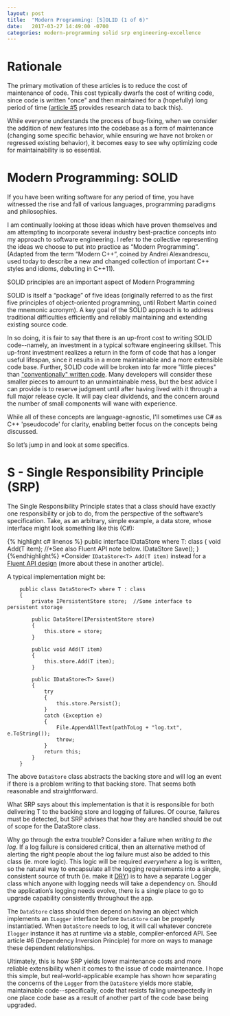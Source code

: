```yaml
---
layout: post
title:  "Modern Programming: [S]OLID (1 of 6)"
date:   2017-03-27 14:49:00 -0700
categories: modern-programming solid srp engineering-excellence
---
```

# Rationale
The primary motivation of these articles is to reduce the cost of maintenance of code.  This cost typically dwarfs the cost of writing code, since code is written "once" and then maintained for a (hopefully) long period of time ([article #5](https://bradleygibson.github.io/modern-programming/solid/srp/engineering-excellence/2017/03/27/modern-programming-solid-isp-5-of-6.html) provides research data to back this).

While everyone understands the process of bug-fixing, when we consider the addition of new features into the codebase as a form of maintenance (changing some specific behavior, while ensuring we have not broken or regressed existing behavior), it becomes easy to see why optimizing code for maintainability is so essential.

# Modern Programming: SOLID
If you have been writing software for any period of time, you have witnessed the rise and fall of various languages, programming paradigms and philosophies.
 
I am continually looking at those ideas which have proven themselves and am attempting to incorporate several industry best-practice concepts into my approach to software engineering.  I refer to the collective representing the ideas we choose to put into practice as “Modern Programming”.  (Adapted from the term “Modern C++”, coined by Andrei Alexandrescu, used today to describe a new and changed collection of important C++ styles and idioms, debuting in C++11).
 
SOLID principles are an important aspect of Modern Programming
 
SOLID is itself a “package” of five ideas (originally referred to as the first five principles of object-oriented programming, until Robert Martin coined the mnemonic acronym).  A key goal of the SOLID approach is to address traditional difficulties efficiently and reliably maintaining and extending existing source code.
 
In so doing, it is fair to say that there is an up-front cost to writing SOLID code--namely, an investment in a typical software engineering skillset.  This up-front investment realizes a return in the form of code that has a longer useful lifespan, since it results in a more maintainable and a more extensible code base.  Further, SOLID code will be broken into far more "little pieces" than ["conventionally" written code](http://williamdurand.fr/2013/07/30/from-stupid-to-solid-code/).  Many developers will consider these smaller pieces to amount to an unmaintainable mess, but the best advice I can provide is to reserve judgment until after having lived with it through a full major release cycle.  It will pay clear dividends, and the concern around the number of small components will wane with experience.

While all of these concepts are language-agnostic, I'll sometimes use C# as C++ 'pseudocode' for clarity, enabling better focus on the concepts being discussed.

So let’s jump in and look at some specifics.
# S - Single Responsibility Principle (SRP)
The Single Responsibility Principle states that a class should have exactly one responsibility or job to do, from the perspective of the software’s specification.  Take, as an arbitrary, simple example, a data store, whose interface might look something like this (C#):
 
 {% highlight c# linenos %}
         public interface IDataStore<T> where T: class
         {
             void Add(T item);       //*See also Fluent API note below.
             IDataStore<T> Save();
         }
{%endhighlight%}
 *Consider `IDataStore<T> Add(T item)` instead for a [Fluent API design](https://en.wikipedia.org/wiki/Fluent_interface) (more about these in another article).
 
A typical implementation might be:
        
        public class DataStore<T> where T : class
        {
            private IPersistentStore store;  //Some interface to persistent storage
 
            public DataStore(IPersistentStore store)
            {
                this.store = store;
            }
 
            public void Add(T item)
            {
                this.store.Add(T item);
            }
 
            public IDataStore<T> Save()
            {
                try
                {
                    this.store.Persist();
                }
                catch (Exception e)
                {
                    File.AppendAllText(pathToLog + "log.txt", e.ToString());
                    throw;
                }
                return this;
            }
        }
 
The above `DataStore` class abstracts the backing store and will log an event if there is a problem writing to that backing store.  That seems both reasonable and straightforward.

What SRP says about this implementation is that it is responsible for both delivering T to the backing store and logging of failures.  Of course, failures must be detected, but SRP advises that how they are handled should be out of scope for the DataStore class.
 
Why go through the extra trouble?  Consider a failure when *writing to the log*.  If a log failure is considered critical, then an alternative method of alerting the right people about the log failure must also be added to this class (ie. more logic).  This logic will be required *everywhere* a log is written, so the natural way to encapsulate all the logging requirements into a single, consistent source of truth (ie. make it [DRY](https://en.wikipedia.org/wiki/Don't_repeat_yourself)) is to have a separate Logger class which anyone with logging needs will take a dependency on.  Should the application’s logging needs evolve, there is a single place to go to upgrade capability consistently throughout the app.

The `DataStore` class should then depend on having an object which implements an `ILogger` interface before `DataStore` can be properly instantiatied.  When `DataStore` needs to log, it will call whatever concrete `Ilogger` instance it has at runtime via a stable, compiler-enforced API.  See article #6 (Dependency Inversion Principle) for more on ways to manage these dependent relationships. 
 
Ultimately, this is how SRP yields lower maintenance costs and more reliable extensibility when it comes to the issue of code maintenance.  I hope this simple, but real-world-applicable example has shown how separating the concerns of the `Logger` from the `DataStore` yields more stable, maintainable code--specifically, code that resists failing unexpectedly in one place code base as a result of another part of the code base being upgraded.
